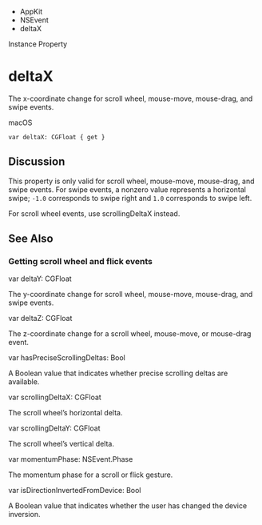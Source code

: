 

- AppKit
- NSEvent
-  deltaX 

Instance Property

# deltaX

The x-coordinate change for scroll wheel, mouse-move, mouse-drag, and swipe events.

macOS

``` source
var deltaX: CGFloat { get }
```

## Discussion

This property is only valid for scroll wheel, mouse-move, mouse-drag, and swipe events. For swipe events, a nonzero value represents a horizontal swipe; `-1.0` corresponds to swipe right and `1.0` corresponds to swipe left.

For scroll wheel events, use scrollingDeltaX instead.

## See Also

### Getting scroll wheel and flick events

var deltaY: CGFloat

The y-coordinate change for scroll wheel, mouse-move, mouse-drag, and swipe events.

var deltaZ: CGFloat

The z-coordinate change for a scroll wheel, mouse-move, or mouse-drag event.

var hasPreciseScrollingDeltas: Bool

A Boolean value that indicates whether precise scrolling deltas are available.

var scrollingDeltaX: CGFloat

The scroll wheel’s horizontal delta.

var scrollingDeltaY: CGFloat

The scroll wheel’s vertical delta.

var momentumPhase: NSEvent.Phase

The momentum phase for a scroll or flick gesture.

var isDirectionInvertedFromDevice: Bool

A Boolean value that indicates whether the user has changed the device inversion.

